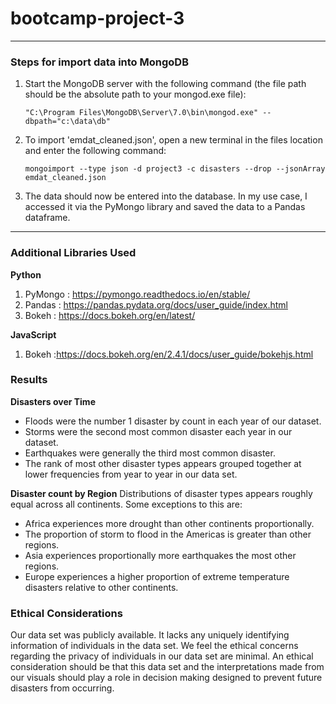 # bootcamp-project-3

---

### Steps for import data into MongoDB

1. Start the MongoDB server with the following command (the file path should be the absolute path to your mongod.exe file):

    ```console
    "C:\Program Files\MongoDB\Server\7.0\bin\mongod.exe" --dbpath="c:\data\db"
    ```
2. To import 'emdat_cleaned.json', open a new terminal in the files location and enter the following command:

    ```console
    mongoimport --type json -d project3 -c disasters --drop --jsonArray emdat_cleaned.json
    ```
3. The data should now be entered into the database. In my use case, I accessed it via the PyMongo library and saved the data to a Pandas dataframe.

---

### Additional Libraries Used

**Python**
1. PyMongo : https://pymongo.readthedocs.io/en/stable/
2. Pandas : https://pandas.pydata.org/docs/user_guide/index.html
3. Bokeh : https://docs.bokeh.org/en/latest/

**JavaScript**
1. Bokeh :https://docs.bokeh.org/en/2.4.1/docs/user_guide/bokehjs.html

### Results

**Disasters over Time**
- Floods were the number 1 disaster by count in each year of our dataset.
- Storms were the second most common disaster each year in our dataset.
- Earthquakes were generally the third most common disaster.
- The rank of most other disaster types appears grouped together at lower frequencies from year to year in our data set.

**Disaster count by Region**
Distributions of disaster types appears roughly equal across all continents. Some exceptions to this are:
- Africa experiences more drought than other continents proportionally.
- The proportion of storm to flood in the Americas is greater than other regions.
- Asia experiences proportionally more earthquakes the most other regions.
- Europe experiences a higher proportion of extreme temperature disasters relative to other continents.

### Ethical Considerations
Our data set was publicly available. It lacks any uniquely identifying information of individuals in the data set. We feel the ethical concerns regarding the privacy of individuals in our data set are minimal. An ethical consideration should be that this data set and the interpretations made from our visuals should play a role in decision making designed to prevent future disasters from occurring.
